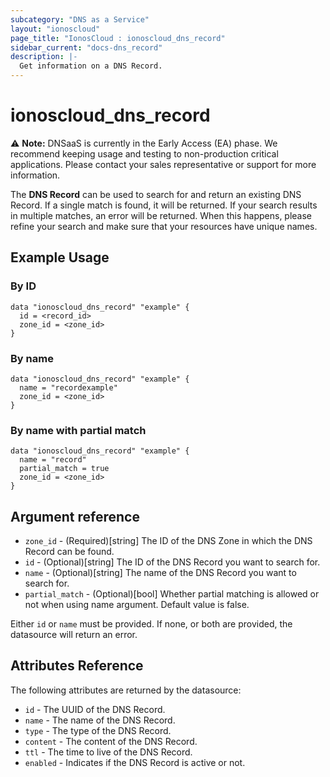 ```yaml
---
subcategory: "DNS as a Service"
layout: "ionoscloud"
page_title: "IonosCloud : ionoscloud_dns_record"
sidebar_current: "docs-dns_record"
description: |-
  Get information on a DNS Record.
---
```


# ionoscloud_dns_record

⚠️ **Note:** DNSaaS is currently in the Early Access (EA) phase.
We recommend keeping usage and testing to non-production critical applications.
Please contact your sales representative or support for more information.

The **DNS Record** can be used to search for and return an existing DNS Record.
If a single match is found, it will be returned. If your search results in multiple matches, an error will be returned.
When this happens, please refine your search and make sure that your resources have unique names.

## Example Usage

### By ID

```hcl
data "ionoscloud_dns_record" "example" {
  id = <record_id>
  zone_id = <zone_id>
}
```

### By name
```hcl
data "ionoscloud_dns_record" "example" {
  name = "recordexample"
  zone_id = <zone_id>
}
```

### By name with partial match
```hcl
data "ionoscloud_dns_record" "example" {
  name = "record"
  partial_match = true
  zone_id = <zone_id>
}
```

## Argument reference
* `zone_id` - (Required)[string] The ID of the DNS Zone in which the DNS Record can be found.
* `id` - (Optional)[string] The ID of the DNS Record you want to search for.
* `name` - (Optional)[string] The name of the DNS Record you want to search for.
* `partial_match` - (Optional)[bool] Whether partial matching is allowed or not when using name argument. Default value is false.

Either `id` or `name` must be provided. If none, or both are provided, the datasource will return an error.


## Attributes Reference

The following attributes are returned by the datasource:

* `id` - The UUID of the DNS Record.
* `name` - The name of the DNS Record.
* `type` - The type of the DNS Record.
* `content` - The content of the DNS Record.
* `ttl` - The time to live of the DNS Record.
* `enabled` - Indicates if the DNS Record is active or not.